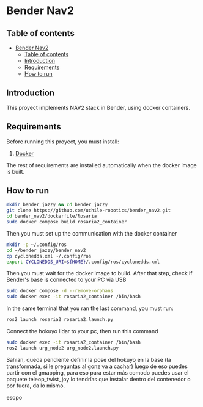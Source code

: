 # Bender Nav2

## Table of contents
- [Bender Nav2](#bender-nav2)
  - [Table of contents](#table-of-contents)
  - [Introduction](#introduction)
  - [Requirements](#requirements)
  - [How to run](#how-to-run)

## Introduction

This proyect implements NAV2 stack in Bender, using docker containers.

## Requirements

Before running this proyect, you must install:

1. [Docker](https://docs.docker.com/engine/install/)

The rest of requirements are installed automatically when the docker image is built.

## How to run

```bash
mkdir bender_jazzy && cd bender_jazzy
git clone https://github.com/uchile-robotics/bender_nav2.git
cd bender_nav2/dockerfile/Rosaria
sudo docker compose build rosaria2_container
```
Then you must set up the communication with the docker container
```bash
mkdir -p ~/.config/ros
cd ~/bender_jazzy/bender_nav2
cp cyclonedds.xml ~/.config/ros
export CYCLONEDDS_URI=${HOME}/.config/ros/cyclonedds.xml
```
Then you must wait for the docker image to build. After that step, check if Bender's base is connected to your PC via USB

```bash
sudo docker compose -d --remove-orphans
sudo docker exec -it rosaria2_container /bin/bash
```

In the same terminal that you ran the last command, you must run:

```bash
ros2 launch rosaria2 rosaria2.launch.py

```
Connect the hokuyo lidar to your pc, then run this command
```bash
sudo docker exec -it rosaria2_container /bin/bash
ros2 launch urg_node2 urg_node2.launch.py

```

Sahian, queda pendiente definir la pose del hokuyo en la base (la transformada, si le preguntas al gonz va a cachar)
ĺuego de eso puedes partir con el gmapping, para eso para estar más comodo puedes usar el paquete teleop_twist_joy
lo tendrías que instalar dentro del contenedor o por fuera, da lo mismo.

esopo
